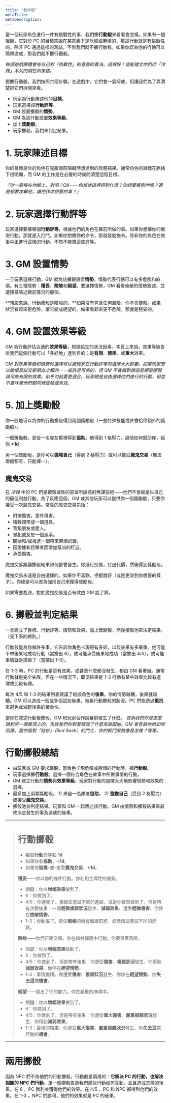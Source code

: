 ```yaml
---
title: "動作骰"
metaTitle: 
metaDescription: 
---
```


當一個玩家角色進行一件有挑戰性的事，我們擲**行動骰**來看看會怎樣。如果有一個阻礙，它對於 PC 的目標來說在某意義下是危險或麻煩的，那這行動就是有挑戰性的。除非 PC 通過這樣的測試，不然我們就不擲行動骰。如果你認為他的行動可以簡單達成，那我們就不擲行動骰。

_每個遊戲團體會有自己對「挑戰性」的意義的看法。這很好！這能建立你們的「冷鋒」系列的調性和風格。_

要擲行動骰，我們按照六個步驟。在遊戲中，它們會一氣呵成，但讓我們為了弄清楚把它們拆開來看。

* 玩家為行動陳述他的**目標**。
* 玩家選擇該**行動評等**。
* GM 設置擲骰的**情勢**。
* GM 為該行動設置**效果等級**。
* 加上**獎勵骰**。
* 玩家擲骰，我們來判定結果。

# 1. 玩家陳述目標

你的目標是你的角色在克服眼前阻礙時想達到的具體結果。通常角色的目標在脈絡下很明顯，而 GM 的工作是在必要的時候問清楚這個目標。

_「你一拳揍在他臉上，對吧？OK⋯⋯你想從這裡得到什麼？你想要撂倒他嗎？還是想要攻擊他，讓他作你想要的事？」_

# 2. 玩家選擇行動評等

玩家選擇要擲哪個**行動評等**，根據他們的角色在幕前所做的事。如果你想擲你的<span class="game-term">衝突</span>行動，那就進入打鬥。如果你想擲你的<span class="game-term">命令</span>，那就發號施令。除非你的角色在故事中正進行這樣的行動，不然不能擲這些評等。

# 3. GM 設置情勢

一旦玩家選擇行動，GM 就為該擲骰設置**情勢**。情勢代表行動可以有多危險和麻煩。有三種情勢：**穩妥**、**險峻**和**絕望**。要選擇情勢，GM 看看後續的情勢敘述，並選擇最貼近眼前情況的那個。

**預設來說，行動擲骰是險峻的。**如果沒有包含任何風險，你不會擲骰。如果狀況看起來更危險，讓它變成絕望的。如果看起來更不危險，那就是穩妥的。

# 4. GM 設置效果等級

GM 為行動評估合適的**效果等級**，根據給定的狀況因素。本質上來說，效果等級告訴我們這個行動可以「多好地」達到目的：是**有限**、**標準**、或**重大**效果。

_GM 對效果等級和情勢的選擇可以被玩家在行動評等的選擇大大影響。如果玩家想以<span class="game-term">破壞</span>嘗試交新朋友之類的⋯⋯或許是可能的，但 GM 不會瘋到說這是絕望擲骰與可能有限的效果。似乎<span class="game-term">勾結</span>要更適合。玩家總是自由選擇他們進行的行動，但並不意味著他們都同樣冒險或有效。_

# 5. 加上獎勵骰

你一般地可以為你的行動擲骰得到兩個獎勵骰（一些特殊技能或許會給你額外的獎勵骰）。

一個獎勵骰，是從一名隊友那裡得到**協助**。他得到 1 格壓力，說他如何幫助你，給你 **+1d**。

另一個獎勵骰，是你可以**強堆自己**（得到 2 格壓力）或可以接受**魔鬼交易**（無法兩個都有，只能擇一）。

## 魔鬼交易

在 _冷鋒_ 中的 PC 們是被毀滅性的惡習所誘惑的無謀惡棍——他們不會總是以自己的最佳利益行動。為了反應這個，GM 或其他玩家可以提供你一個獎勵骰，只要你接受一次魔鬼交易。常見的魔鬼交易包括：

* 附帶傷害，意外傷害。
* 犧牲<span class="game-term">錢幣</span>或一個道具。
* 背叛朋友或愛人。
* 冒犯或惹怒一個派系。
* 開始和/或推進一個帶來麻煩的鐘。
* 因證據和目擊者而增加幫派的<span class="game-term">盯迫</span>。
* 承受傷害。

魔鬼交易無論擲骰結果如何都會發生。你進行交易，付出代價，然後得到獎勵骰。

魔鬼交易永遠是自由選擇的。如果你不喜歡，拒絕就好（或是更改到你想要的樣子）。你總是可以改為強推自己來獲得獎勵骰。

如果需要裁決，對於魔鬼交易是否有效由 GM 說了算。

# 6. 擲骰並判定結果

一旦建立了目標、行動評等、情勢和效果，加上獎勵骰，然後擲骰池來決定結果。（見下表的總則。）

行動骰能為你做許多事。它告訴你角色卡現得有多好，以及後果有多嚴重。他可能不帶後果地成功行動（當擲出 <span class="game-term">6</span>），或可能承受後果地成功（當擲出 <span class="game-term">4/5</span>），或可能事情就是搞砸了（當擲出 <span class="game-term">1-3</span>）。

在 <span class="game-term">1-3</span> 時，PC 的行動是否有效果，或甚至什麼都沒發生，都由 GM 看著辦。通常行動就是完全失敗，但在一些情況下，即便結果是 <span class="game-term">1-3</span> 行動有某些效果比較有道理或比較有趣。

每次 <span class="game-term">4/5</span> 和 <span class="game-term">1-3</span> 的結果列表建議了給該角色的**後果**。你的情勢越糟，後果就越糟。GM 可以造成一個或多個這些後果，端看行動擲骰的狀況。PC 們能透過**抵抗**來避免或減輕後果的嚴重性。

當你在敘述行動後擲骰，GM 和玩家合作說幕前發生了什麼。 _告訴我們你是怎麼跳到另一個屋頂上的。告訴我們你對警察說了什麼來說服他。GM 會告訴你她如何回應。當你面對「紅紗」（Red Sash）的鬥士，你的戰鬥風格像是怎樣？等等。_

# 行動擲骰總結

* 由玩家或 GM 要求職骰。當角色卡現危險或麻煩的行動時，擲**行動骰**。
* 玩家選擇擲**行動骰**。選擇一個符合角色在故事中所做事情的行動。
* GM 建立行動的**情勢**與**效果等級**。玩家對行動的選擇大大地影響情勢和效果的選擇。
* 最多加上兩顆獎勵骰。 1) 來自一名隊友**協助**， 2) **強推自己**（受到 2 格壓力）或接受**魔鬼交易**。
* 擲骰池並判定結果。玩家和 GM 一起敘述該行動。GM 由情勢和擲骰結果來最終決定發生的事及造成的後果。

---

> # 行動擲骰
> 
> - 每個**行動**評等點 **1d**
> - 如果你有**協助**，**+1d**。
> - 如果你**強推**-或-接受**魔鬼交易**，**+1d**。
> 
> **穩妥**——你以你的條件行動。你利用主導性的優勢。
> 
> * <span class="game-term">關鍵</span>：你以<strong>增幅效果</strong>做到了。
> * <span class="game-term">6</span>：你做到了。
> * <span class="game-term">4/5</span>：你遲疑了。撤銷並嘗試不同的進路，或是你雖然做到了，但是帶有次要後果：一個<strong>輕微複雜狀況</strong>發生、<strong>減弱效果</strong>、遭受<strong>輕微傷害</strong>、你停在<strong>險峻情勢</strong>。
> * <span class="game-term">1-3</span>：你動搖了。抓住<strong>險峻</strong>的機會繼續前進、或撤銷並嘗試不同的進路。
> 
> **險峻**——你們正面交鋒。你在槍林彈雨中行動。你要冒著風險。
> 
> * <span class="game-term">關鍵</span>：你以<strong>增幅效果</strong>做到了。
> * <span class="game-term">6</span>：你做到了。
> * <span class="game-term">4/5</span>：你做到了，但是帶有後果：你遭受<strong>傷害</strong>、<strong>複雜狀況</strong>發生、你得到<strong>減弱效果</strong>、你停在<strong>絕望情勢</strong>。
> * <span class="game-term">1-3</span>：事情變糟。你遭受<strong>傷害</strong>、<strong>複雜狀況</strong>發生、你停在<strong>絕望情勢</strong>、你<strong>失去這次機會</strong>。
> 
> **絕望**——超出了你的能力。你在嚴重的麻煩中。
> 
> * <span class="game-term">關鍵</span>：你以<strong>增幅效果</strong>做到了。
> * <span class="game-term">6</span>：你做到了。
> * <span class="game-term">4/5</span>：你做到了，但是帶有後果：你遭受<strong>重大傷害</strong>、<strong>嚴重複雜狀況</strong>發生、你得到<strong>減弱效果</strong>。
> * <span class="game-term">1-3</span>：最壞的結果。你遭受<strong>重大傷害</strong>、<strong>嚴重複雜狀況</strong>發生、你<strong>失去這次</strong>行動的<strong>機會</strong>。

---

# 兩用擲骰

因為 NPC 們不為他們的行動擲骰，行動骰是兩用的：**它解決 PC 的行動，也解決相關的 NPC 們行動**。單一個擲骰告訴我們那些行動如何互動，並且造成怎樣的後果。在 <span class="game-term">6</span> ，PC 勝利並獲得他們的效果。在 <span class="game-term">4/5</span> ，PC 和 NPC 都得到他們的效果。在 <span class="game-term">1-3</span> ，NPC 們勝利，他們的效果就是 PC 的後果。